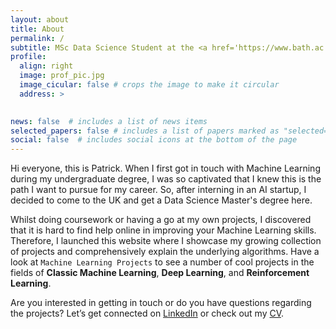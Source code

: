 ```yaml
---
layout: about
title: About
permalink: /
subtitle: MSc Data Science Student at the <a href='https://www.bath.ac.uk'>University of Bath</a>
profile:
  align: right
  image: prof_pic.jpg
  image_cicular: false # crops the image to make it circular
  address: >
    

news: false  # includes a list of news items
selected_papers: false # includes a list of papers marked as "selected={true}"
social: false  # includes social icons at the bottom of the page
---
```


Hi everyone, this is Patrick. When I first got in touch with Machine Learning during my undergraduate degree, I was so captivated that I knew this is the path I want to pursue for my career. So, after interning in an AI startup, I decided to come to the UK and get a Data Science Master's degree here.

Whilst doing coursework or having a go at my own projects, I discovered that it is hard to find help online in improving your Machine Learning skills. Therefore, I launched this website where I showcase my growing collection of projects and comprehensively explain the underlying algorithms. Have a look at `Machine Learning Projects` to see a number of cool projects in the fields of **Classic Machine Learning**, **Deep Learning**, and **Reinforcement Learning**.

Are you interested in getting in touch or do you have questions regarding the projects? Let’s get connected on [LinkedIn](https://www.linkedin.com/in/patrick-richter-24bb961a5/) or check out my [CV](https://patrick-richter.github.io/assets/pdf/cv.pdf).

